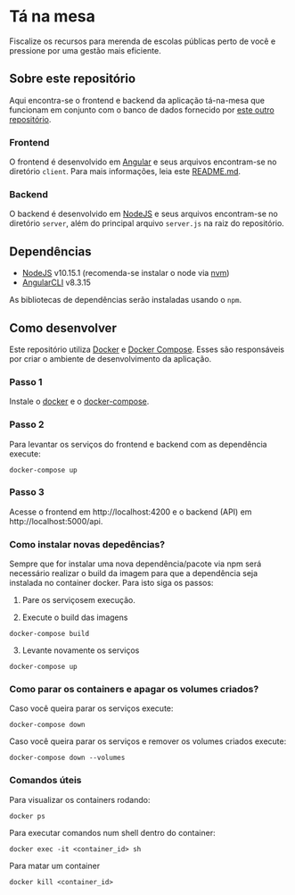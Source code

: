 # Tá na mesa

Fiscalize os recursos para merenda de escolas públicas perto de você e pressione por uma gestão mais eficiente.

## Sobre este repositório

Aqui encontra-se o frontend e backend da aplicação tá-na-mesa que funcionam em conjunto com o banco de dados fornecido por [este outro repositório](https://github.com/analytics-ufcg/ta-na-mesa-dados).

### Frontend

O frontend é desenvolvido em [Angular](https://angular.io/) e seus arquivos encontram-se no diretório `client`. Para mais informações, leia este [README.md](https://github.com/analytics-ufcg/ta-na-mesa/tree/master/client).

### Backend

O backend é desenvolvido em [NodeJS](https://nodejs.org/en/) e seus arquivos encontram-se no diretório `server`, além do principal arquivo `server.js` na raiz do repositório.

## Dependências

* [NodeJS](https://nodejs.org/en/) v10.15.1 (recomenda-se instalar o node via [nvm](https://github.com/nvm-sh/nvm))
* [AngularCLI](https://cli.angular.io/) v8.3.15

As bibliotecas de dependências serão instaladas usando o `npm`.

## Como desenvolver

Este repositório utiliza [Docker](https://www.docker.com/) e [Docker Compose](https://docs.docker.com/compose/). Esses são responsáveis por criar o ambiente de desenvolvimento da aplicação.

### Passo 1

Instale o [docker](https://docs.docker.com/install/) e o [docker-compose](https://docs.docker.com/compose/install/).

### Passo 2

Para levantar os serviços do frontend e backend com as dependência execute:

```
docker-compose up
```

### Passo 3

Acesse o frontend em http://localhost:4200 e o backend (API) em http://localhost:5000/api.

### Como instalar novas depedências?

Sempre que for instalar uma nova dependência/pacote via npm será necessário realizar o build da imagem para que a dependência seja instalada no container docker. Para isto siga os passos:

1. Pare os serviçosem execução.

2. Execute o build das imagens
```
docker-compose build
```
3. Levante novamente os serviços
```
docker-compose up
```

### Como parar os containers e apagar os volumes criados?

Caso você queira parar os serviços execute:

```
docker-compose down
```

Caso você queira parar os serviços e remover os volumes criados execute:
```
docker-compose down --volumes
```

### Comandos úteis

Para visualizar os containers rodando:

```
docker ps
```

Para executar comandos num shell dentro do container:

```
docker exec -it <container_id> sh
```

Para matar um container

```
docker kill <container_id>
```
